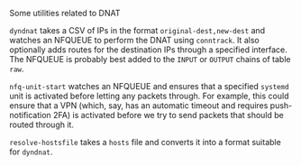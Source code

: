 Some utilities related to DNAT

`dyndnat` takes a CSV of IPs in the format `original-dest,new-dest` and watches an NFQUEUE to perform the DNAT using `conntrack`. It also optionally adds routes for the destination IPs through a specified interface. The NFQUEUE is probably best added to the `INPUT` or `OUTPUT` chains of table `raw`.

`nfq-unit-start` watches an NFQUEUE and ensures that a specified `systemd` unit is activated before letting any packets through. For example, this could ensure that a VPN (which, say, has an automatic timeout and requires push-notification 2FA) is activated before we try to send packets that should be routed through it.

`resolve-hostsfile` takes a `hosts` file and converts it into a format suitable for `dyndnat`.
